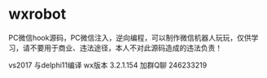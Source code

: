 # wxrobot
PC微信hook源码，PC微信注入，逆向编程，可以制作微信机器人玩玩，仅供学习，请不要用于商业、违法途径，本人不对此源码造成的违法负责！

vs2017 与delphi11编译
wx版本 3.2.1.154
加群Q聊
246233219




